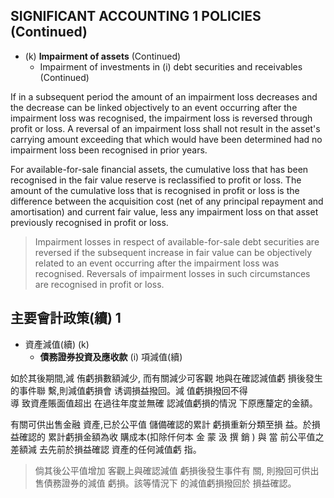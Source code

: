 ## SIGNIFICANT ACCOUNTING 1 **POLICIES** (Continued)

- (k) **Impairment of assets** (Continued)
  - Impairment of investments in (i) debt securities and receivables (Continued)

If in a subsequent period the amount of an impairment loss decreases and the decrease can be linked objectively to an event occurring after the impairment loss was recognised, the impairment loss is reversed through profit or loss. A reversal of an impairment loss shall not result in the asset's carrying amount exceeding that which would have been determined had no impairment loss been recognised in prior years.

For available-for-sale financial assets, the cumulative loss that has been recognised in the fair value reserve is reclassified to profit or loss. The amount of the cumulative loss that is recognised in profit or loss is the difference between the acquisition cost (net of any principal repayment and amortisation) and current fair value, less any impairment loss on that asset previously recognised in profit or loss.

> Impairment losses in respect of available-for-sale debt securities are reversed if the subsequent increase in fair value can be objectively related to an event occurring after the impairment loss was recognised. Reversals of impairment losses in such circumstances are recognised in profit or loss.

## 主要會計政策(續) 1

- 資產減值(續) (k)
  - **債務證券投資及應收款** (i) 項減值(續)

如於其後期間,減 侑虧損數額減少, 而有關減少可客觀 地與在確認減值虧 損後發生的事件聯 繫,則減值虧損會 诱调損益撥回。減 值虧損撥回不得<br>導 致資產賬面值超出 在過往年度並無確 認減值虧損的情況 下原應釐定的金額。

有關可供出售金融 資產,已於公平值 儲備確認的累計 虧損重新分類至損 益。於損益確認的 累計虧損金額為收 購成本(扣除仟何本 金 蒙 汲 撰 銷 ) 與 當 前公平值之差額減 去先前於損益確認 資產的任何減值虧 指。

> 倘其後公平值增加 客觀上與確認減值 虧損後發生事件有 關, 則撥回可供出 售債務證券的減值 虧損。該等情況下 的減值虧損撥回於 損益確認。